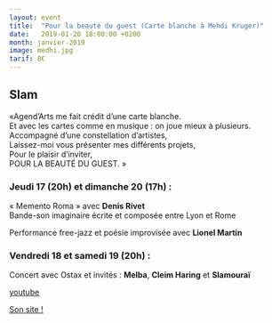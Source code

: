 ```yaml
---
layout: event
title:  "Pour la beauté du guest (Carte blanche à Mehdi Kruger)"
date:   2019-01-20 18:00:00 +0200
month: janvier-2019
image: medhi.jpg
tarif: 8€
---
```


## Slam

«Agend’Arts me fait crédit d’une carte blanche.  
Et avec les cartes comme en musique : on joue mieux à plusieurs.  
Accompagné d’une constellation d’artistes,  
Laissez-moi vous présenter mes différents projets,  
Pour le plaisir d’inviter,  
POUR LA BEAUTÉ DU GUEST. »

### Jeudi 17 (20h) et dimanche 20 (17h) :  
« Memento Roma » avec **Denis Rivet**  
Bande-son imaginaire écrite et composée entre Lyon et Rome  
  
Performance free-jazz et poésie improvisée avec **Lionel Martin**

### Vendredi 18 et samedi 19 (20h) :  
Concert avec Ostax et invités : **Melba**, **Cleim Haring** et **Slamouraï**

[youtube](https://www.youtube.com/watch?v=c2ZkgqfjU_0&w=729&h=410)

[Son site !](http://mehdikruger.com/)
